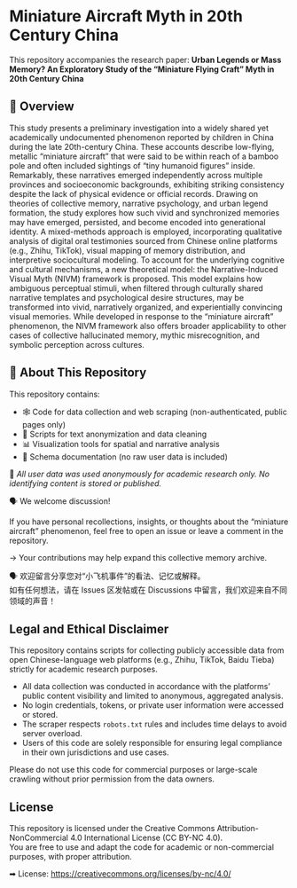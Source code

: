 # Miniature Aircraft Myth in 20th Century China
This repository accompanies the research paper: 
**Urban Legends or Mass Memory? An Exploratory Study of the “Miniature Flying Craft” Myth in 20th Century China**

## 🧠 Overview
This study presents a preliminary investigation into a widely shared yet academically undocumented phenomenon reported by children in China during the late 20th-century China. These accounts describe low-flying, metallic “miniature aircraft” that were said to be within reach of a bamboo pole and often included sightings of “tiny humanoid figures” inside. Remarkably, these narratives emerged independently across multiple provinces and socioeconomic backgrounds, exhibiting striking consistency despite the lack of physical evidence or official records. Drawing on theories of collective memory, narrative psychology, and urban legend formation, the study explores how such vivid and synchronized memories may have emerged, persisted, and become encoded into generational identity. A mixed-methods approach is employed, incorporating qualitative analysis of digital oral testimonies sourced from Chinese online platforms (e.g., Zhihu, TikTok), visual mapping of memory distribution, and interpretive sociocultural modeling. To account for the underlying cognitive and cultural mechanisms, a new theoretical model: the Narrative-Induced Visual Myth (NIVM) framework is proposed. This model explains how ambiguous perceptual stimuli, when filtered through culturally shared narrative templates and psychological desire structures, may be transformed into vivid, narratively organized, and experientially convincing visual memories. While developed in response to the “miniature aircraft” phenomenon, the NIVM framework also offers broader applicability to other cases of collective hallucinated memory, mythic misrecognition, and symbolic perception across cultures.


## 📁 About This Repository

This repository contains:

- 🕸️ Code for data collection and web scraping (non-authenticated, public pages only)
- 🧹 Scripts for text anonymization and data cleaning
- 📊 Visualization tools for spatial and narrative analysis
- 📄 Schema documentation (no raw user data is included)

📌 *All user data was used anonymously for academic research only. No identifying content is stored or published.*


🗣️ We welcome discussion!  

If you have personal recollections, insights, or thoughts about the “miniature aircraft” phenomenon, feel free to open an issue or leave a comment in the repository.

→ Your contributions may help expand this collective memory archive.


🗣️ 欢迎留言分享您对“小飞机事件”的看法、记忆或解释。  
如有任何想法，请在 Issues 区发帖或在 Discussions 中留言，我们欢迎来自不同领域的声音！


## Legal and Ethical Disclaimer

This repository contains scripts for collecting publicly accessible data from open Chinese-language web platforms (e.g., Zhihu, TikTok, Baidu Tieba) strictly for academic research purposes.

- All data collection was conducted in accordance with the platforms’ public content visibility and limited to anonymous, aggregated analysis.
- No login credentials, tokens, or private user information were accessed or stored.
- The scraper respects `robots.txt` rules and includes time delays to avoid server overload.
- Users of this code are solely responsible for ensuring legal compliance in their own jurisdictions and use cases.

Please do not use this code for commercial purposes or large-scale crawling without prior permission from the data owners.


## License

This repository is licensed under the Creative Commons Attribution-NonCommercial 4.0 International License (CC BY-NC 4.0).  
You are free to use and adapt the code for academic or non-commercial purposes, with proper attribution.

➡ License: https://creativecommons.org/licenses/by-nc/4.0/
